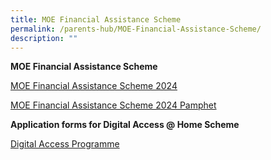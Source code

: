 ```yaml
---
title: MOE Financial Assistance Scheme
permalink: /parents-hub/MOE-Financial-Assistance-Scheme/
description: ""
---
```

**MOE Financial Assistance Scheme**

<!-- [MOE FAS Application Form] -->

<!--(/files/Parents'%20Hub/MOE%20FAS%20Scheme/MOE-FAS-Application-Form-2023.pdf)-->


[MOE Financial Assistance Scheme 2024](/files/2024_moe_fas_application_form_ok.pdf)

[MOE Financial Assistance Scheme 2024 
Pamphet](/files/2024_moe_fas_pamphet_ok.pdf)

**Application forms for Digital Access @ Home Scheme**

[Digital Access Programme](https://eservice.imda.gov.sg/das/homepage)